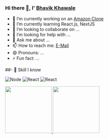 ### Hi there 👋, I' [Bhavik Khawale](https://www.linkedin.com/in/bhavik-khawale/)

- 🔭 I’m currently working on an [Amazon Clone](https://youtu.be/Io-MrdQdAw8)
- 🌱 I’m currently learning React.js, NextJS
- 👯 I’m looking to collaborate on ...
- 🤔 I’m looking for help with ...
- 💬 Ask me about ...
- 📫 How to reach me: [E-Mail](bhavikkhawale@gmail.com)
- 😄 Pronouns: ...
- ⚡ Fun fact: ...


##- 🤹 Skill I know

![Node](https://img.shields.io/badge/-Nodejs-black?style=flat-square&logo=Node.js)
![React](https://img.shields.io/badge/-React.JS-black?style=flat-square&logo=react)
![React](https://img.shields.io/badge/-NextJS-black?style=flat-square&logo=Next)



<a href="https://github.com/Bhavik-k">
  <img height="150em" src="https://github-readme-stats.vercel.app/api?username=Bhavik-k&show_icons=true&theme=algolia&count_private=true" />
  <img height="150em" src="https://github-readme-stats-eight-theta.vercel.app/api/top-langs/?username=Bhavik-k&layout=compact&langs_count=8&theme=algolia&hide=html,css" />
</a>
